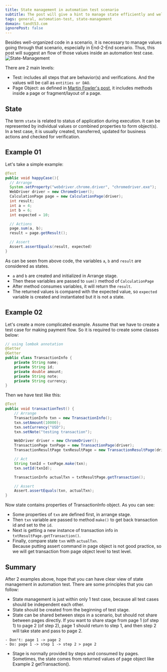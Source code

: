 ```yaml
---
title: State management in automation test scenario
subtitle: The post will give a hint to manage state efficiently and well-organized 
tags: general, automation-test, state-management
domain: tandt53.com
ignorePost: false
---
```


Besides well-organized code in a scenario, it is necessary to manage values going through that scenario, especially in End-2-End scenario. Thus, this post will suggest an flow of those values inside an automation test case.
![State-Management](https://cdn.hashnode.com/res/hashnode/image/upload/v1665497896647/PUTI3h7X30.png?auto=compress)

There are 2 main levels:
- Test: includes all steps that are behavior(s) and verifications. And the values will be call as `entities or DAO`.
- Page Object: as defined in [Martin Fowler's post](https://martinfowler.com/bliki/PageObject.html), it includes methods inside a page or fragment/layout of a page.

## State
The term `state` is related to status of application during execution. It can be represented by individual values or combined properties to form object(s).
In a test case, it is usually created, transferred, updated for business actions and checked for verification.

## Example 01
Let's take a simple example:
```java
@Test
public void happyCase(){
  // Arrange 
  System.setProperty("webdriver.chrome.driver", "chromedriver.exe");
  WebDriver driver = new ChromeDriver();
  CalculationPage page = new CalculationPage(driver);
  int result;
  int a = 4;
  int b = 6;
  int expected = 10;

  // Actions
  page.sum(a, b);
  result = page.getResult();

  // Assert 
  Assert.assertEquals(result, expected)
}
```

As can be seen from above code, the variables `a`, `b` and `result` are considered as states.
- `a` and `b` are created and initialized in Arrange stage.
- Then these variables are passed to `sum()` method of `CalculationPage`
- After method consumes variables, it will return the `result`.
- The returned values is compared with the expected value, so `expected` variable is created and instantiated but it is not a state.

## Example 02
Let's create a more complicated example.
Assume that we have to create a test case for making payment flow. So it is required to create some classes below:
```java
// using lombok annotation
@Setter
@Getter
public class TransactionInfo {
    private String name;
    private String id;
    private double amount;
    private String note;
    private String currency;
}
```

Then we have test like this:
```java
@Test
public void transactionTest() {
    // Arrange
    TransactionInfo txn = new TransactionInfo();
    txn.setAmount(10000);
    txn.setCurrency("USD");
    txn.setNote("testing transaction");

    WebDriver driver = new ChromeDriver();
    TransactionPage txnPage = new TransactionPage(driver);
    TransactionResultPage txnResultPage = new TransactionResultPage(driver); // this page will fully display all transaction info

    // Act
    String txnId = txnPage.make(txn);
    txn.setId(txnId);

    TransactionInfo actualTxn = txtResultPage.getTransaction();

    // Assert
    Assert.assertEquals(txn, actualTxn);
}
```

Now state contains properties of TransactionInfo object. As you can see:
- Some properties of `txn` are defined first, in arrange stage. 
- Then `txn` variable are passed to method `make()` to get back transaction id and set to the `id`.
- Next is getting a new instance of transaction info in `txtResultPage.getTransaction()`.
- Finally, compare state `txn` with `actualTxn`.  
Because putting assert command in page object is not good practice, so we will get transaction from page object level to test level.

## Summary 

After 2 examples above, hope that you can have clear view of state management in automation test. There are some principles that you can follow:
- State management is just within only 1 test case, because all test cases should be independent each other.
- State should be created from the beginning of test stage.
- State can be shared between steps in a scenario, but should not share between pages directly. If you want to share stage from page 1 (of step 1) to page 2 (of step 2), page 1 should return to step 1, and then step 2 will take state and pass to page 2.
```
- Don't: page 1 -> page 2
- Do: page 1 -> step 1 -> step 2 > page 2
```
- Stage is normally provided by steps and consumed by pages. Sometimes, the state comes from returned values of page object like Example 2 getTransaction().

